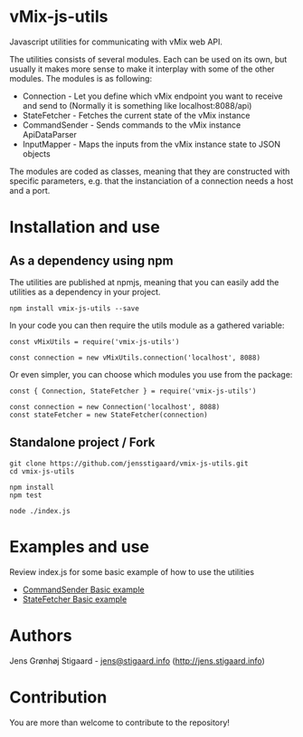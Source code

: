 # vMix-js-utils
Javascript utilities for communicating with vMix web API.

The utilities consists of several modules. Each can be used on its own, but usually it makes more sense to make it interplay with some of the other modules.
The modules is as following:
 - Connection - Let you define which vMix endpoint you want to receive and send to (Normally it is something like localhost:8088/api)
 - StateFetcher - Fetches the current state of the vMix instance
 - CommandSender - Sends commands to the vMix instance ApiDataParser
 - InputMapper - Maps the inputs from the vMix instance state to JSON objects

The modules are coded as classes, meaning that they are constructed with specific parameters, e.g. that the instanciation of a connection needs a host and a port. 

# Installation and use
## As a dependency using npm
The utilities are published at npmjs, meaning that you can easily add the utilities as a dependency in your project.
```
npm install vmix-js-utils --save
```
In your code you can then require the utils module as a gathered variable:
```
const vMixUtils = require('vmix-js-utils')

const connection = new vMixUtils.connection('localhost', 8088)
```

Or even simpler, you can choose which modules you use from the package:
```
const { Connection, StateFetcher } = require('vmix-js-utils')

const connection = new Connection('localhost', 8088)
const stateFetcher = new StateFetcher(connection)
```

## Standalone project / Fork
```
git clone https://github.com/jensstigaard/vmix-js-utils.git
cd vmix-js-utils

npm install
npm test

node ./index.js
```
# Examples and use
Review index.js for some basic example of how to use the utilities
 - [CommandSender Basic example](../../blob/master/examples/command-sender-basic.js)
 - [StateFetcher Basic example](../../blob/master/examples/state-fetcher-basic.js)

# Authors
Jens Grønhøj Stigaard - <jens@stigaard.info> (http://jens.stigaard.info)

# Contribution
You are more than welcome to contribute to the repository!
